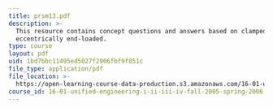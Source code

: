 ```yaml
---
title: prsm13.pdf
description: >-
  This resource contains concept questions and answers based on clamped-free and
  eccentrically end-loaded.
type: course
layout: pdf
uid: 1bd7bbc11495ed5027f2906fbf9f851c
file_type: application/pdf
file_location: >-
  https://open-learning-course-data-production.s3.amazonaws.com/16-01-unified-engineering-i-ii-iii-iv-fall-2005-spring-2006/1bd7bbc11495ed5027f2906fbf9f851c_prsm13.pdf
course_id: 16-01-unified-engineering-i-ii-iii-iv-fall-2005-spring-2006
---
```

